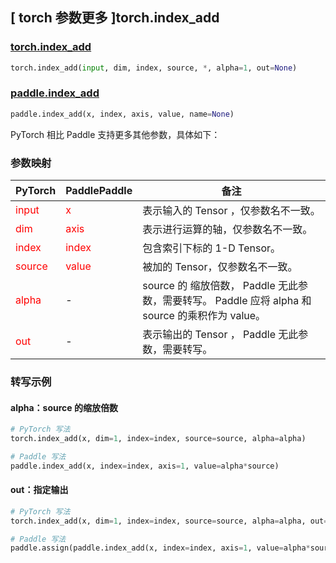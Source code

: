 ## [ torch 参数更多 ]torch.index_add
### [torch.index_add](https://pytorch.org/docs/stable/generated/torch.index_add.html#torch.index_add)

```python
torch.index_add(input, dim, index, source, *, alpha=1, out=None)
```

### [paddle.index_add](https://www.paddlepaddle.org.cn/documentation/docs/zh/develop/api/paddle/index_add_cn.html#index-add)

```python
paddle.index_add(x, index, axis, value, name=None)
```

PyTorch 相比 Paddle 支持更多其他参数，具体如下：
### 参数映射

| PyTorch       | PaddlePaddle | 备注                                                   |
| ------------- | ------------ | ------------------------------------------------------ |
| <font color='red'> input </font> | <font color='red'> x </font> | 表示输入的 Tensor ，仅参数名不一致。  |
| <font color='red'> dim </font> | <font color='red'> axis </font> | 表示进行运算的轴，仅参数名不一致。  |
| <font color='red'> index </font> | <font color='red'> index </font> | 包含索引下标的 1-D Tensor。  |
| <font color='red'> source </font> | <font color='red'> value </font> | 被加的 Tensor，仅参数名不一致。  |
| <font color='red'> alpha </font> | - | source 的 缩放倍数， Paddle 无此参数，需要转写。 Paddle 应将 alpha 和 source 的乘积作为 value。|
| <font color='red'> out </font> | -  | 表示输出的 Tensor ， Paddle 无此参数，需要转写。    |


### 转写示例
#### alpha：source 的缩放倍数
```python
# PyTorch 写法
torch.index_add(x, dim=1, index=index, source=source, alpha=alpha)

# Paddle 写法
paddle.index_add(x, index=index, axis=1, value=alpha*source)
```

#### out：指定输出
```python
# PyTorch 写法
torch.index_add(x, dim=1, index=index, source=source, alpha=alpha, out=y)

# Paddle 写法
paddle.assign(paddle.index_add(x, index=index, axis=1, value=alpha*source), y)
```
